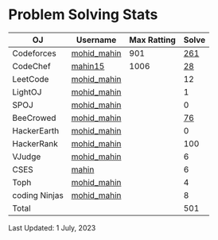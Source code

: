 
# Problem Solving Stats

| OJ | Username | Max Ratting | Solve |
| -- | -------- | ----------- | ----- |
| Codeforces | [mohid_mahin](https://codeforces.com/profile/mohid_mahin)| 901 | [261](https://github.com/mohid_mahin/CodeForces) |
| CodeChef | [mahin15](https://www.codechef.com/users/mahin15) | 1006  | [28](https://github.com/mahin15/CodeChef) |
| LeetCode | [mohid_mahin](https://leetcode.com/mohid_mahin/) |  | 12 |
| LightOJ | [mohid_mahin](https://lightoj.com/user/mahin) |  | 1 |
| SPOJ | [mohid_mahin](https://www.spoj.com/myaccount/) |  | 0 |  
| BeeCrowed | [mohid_mahin](https://www.beecrowd.com.br/judge/en/profile/638709) |  | [76](https://github.com/iffatul-anon/BeeCrowd) | 
| HackerEarth | [mohid_mahin](https://www.hackerearth.com/@mohidmahin15) |  | 0 |
| HackerRank | [mohid_mahin](https://www.hackerrank.com/mohid_mahin15?hr_r=1) |  | 100 |
| VJudge | [mohid_mahin](https://vjudge.net/user/mahin15) |  | 6 |
| CSES | [mahin](https://cses.fi/user/166568) |  | 6 |
| Toph | [mohid_mahin](https://toph.co/u/mahin.750132) |  | 4 |
| coding Ninjas | [mohid_mahin](https://www.codingninjas.com/studio/profile/2d2fe964-f919-49e3-88eb-517e71e3f8a4) |  | 8 |
| Total |  |  | 501 |

Last Updated: 1 July, 2023
